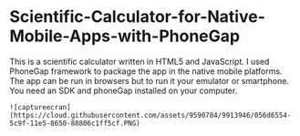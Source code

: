 # Scientific-Calculator-for-Native-Mobile-Apps-with-PhoneGap
This is a scientific calculator written in HTML5 and JavaScript. I used PhoneGap framework to package the app in the native mobile platforms. The app can be run in browsers but to run it your emulator or smartphone. You need an SDK and phoneGap installed on your computer.

```
![captureecran](https://cloud.githubusercontent.com/assets/9590784/9913946/056d6554-5c9f-11e5-8650-88806c1ff5cf.PNG)


